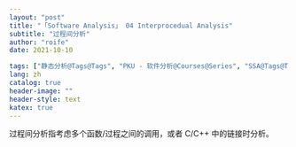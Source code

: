 ```yaml
---
layout: "post"
title: "「Software Analysis」 04 Interprocedual Analysis"
subtitle: "过程间分析"
author: "roife"
date: 2021-10-10

tags: ["静态分析@Tags@Tags", "PKU - 软件分析@Courses@Series", "SSA@Tags@Tags"]
lang: zh
catalog: true
header-image: ""
header-style: text
katex: true
---
```


过程间分析指考虑多个函数/过程之间的调用，或者 C/C++ 中的链接时分析。


